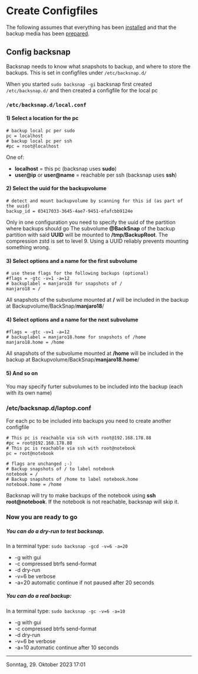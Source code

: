 # Create Configfiles
The following assumes that everything has been [installed](install_en.md) and that the backup media has been [prepared](device_en.md).
## Config backsnap
Backsnap needs to know what snapshots to backup, and where to store the backups. This is set in configfiles under `/etc/backsnap.d/`

When you started `sudo backsnap -gi` backsnap first created `/etc/backsnap.d/` and then created a configfile for the local pc

### `/etc/backsnap.d/local.conf`

#### 1) Select a location for the **pc**
```
# backup local pc per sudo
pc = localhost
# backup local pc per ssh
#pc = root@localhost
```
One of:
* **localhost** = this pc (backsnap uses **sudo**)
* **user@ip** or **user@name** = reachable per ssh (backsnap uses **ssh**)

#### 2) Select the uuid for the **backupvolume** 
```
# detect and mount backupvolume by scanning for this id (as part of the uuid)
backup_id = 03417033-3645-4ae7-9451-efafcbb9124e
```
Only in one configuration you need to specify the uuid of the partition where backups should go
The subvolume **@BackSnap** of the backup partition with said **UUID** will be mounted to **/tmp/BackupRoot**. The compression zstd is set to level 9. Using a UUID reliably prevents mounting something wrong.

#### 3) Select options and a name for the first subvolume
```
# use these flags for the following backups (optional)
#flags = -gtc -v=1 -a=12 
# backuplabel = manjaro18 for snapshots of /
manjaro18 = /
```
All snapshots of the subvolume mounted at **/** will be included in the backup at Backupvolume/BackSnap/**manjaro18**/

#### 4) Select options and a name for the next subvolume
```
#flags = -gtc -v=1 -a=12 
# backuplabel = manjaro18.home for snapshots of /home
manjaro18.home = /home
```
All snapshots of the subvolume mounted at **/home** will be included in the backup at Backupvolume/BackSnap/**manjaro18.home**/

#### 5) And so on
You may specify furter subvolumes to be included into the backup (each with its own name)

### /etc/backsnap.d/laptop.conf
For each pc to be included into backups you need to create another configfile
```
# This pc is reachable via ssh with root@192.168.178.88
#pc = root@192.168.178.88
# This pc is reachable via ssh with root@notebook
pc = root@notebook

# flags are unchanged ;-)
# Backup snapshots of / to label notebook
notebook = /
# Backup snapshots of /home to label notebook.home
notebook.home = /home
```
Backsnap will try to make backups of the notebook using **ssh root@notebook**.
If the notebook is not reachable, backsnap will skip it.

### Now you are ready to go
##### You can do a dry-run to test backsnap. 
In a terminal type: `sudo backsnap -gcd -v=6 -a=20`
* -g with gui
* -c compressed btrfs send-format
* -d dry-run
* -v=6 be verbose
* -a=20 automatic continue if not paused after 20 seconds

##### You can do a real backup:
In a terminal type: `sudo backsnap -gc -v=6 -a=10`
* -g with gui
* -c compressed btrfs send-format
* -d dry-run
* -v=6 be verbose
* -a=10 automatic continue  after 10 seconds

----

Sonntag, 29. Oktober 2023 17:01 
